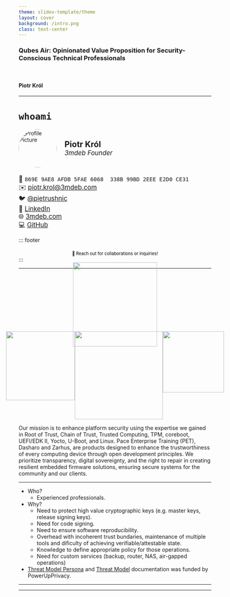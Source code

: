 ```yaml
---
theme: slidev-template/theme
layout: cover
background: /intro.png
class: text-center
---
```


### Qubes Air: Opinionated Value Proposition for Security-Conscious Technical Professionals

<br>

#### Piotr Król

<!--

Building on "Qubes Air: Hardware, Firmware, and Architectural Foundations":
- [ ] outline opinionated vision of Qubes Air vertical integration
- [ ] address the needs of security-conscious technical professionals
  - [ ] define those professionals

- [ ] How Qubes Air aligns with the threat models and workflows of
  security-sensitive users including comparison with non-Qubes Air workflow.
  - [ ] what workflows we talking about
  - [ ] shim-review as dataset for problems mining, this is just shim and we
    have so many needs
    - mention some requirements for HSM, key material maintenance, signing
      process, CI/CD relation
  - [ ] need for user-controlled root of trust and chain of trust
    - Intel Boot Guard or Arm-based key fusing as example
    - sealing/forward sealing
- [ ] give clear reference to Kicksecure/Whonix and PUP
- [ ] what will be used to solve those problems?
  - [ ] obviously Dasharo and Qubes OS (in this case Qubes Air), but is there
    an alternative?
- [ ] qrexec-based RemoteVM advancements
  - [ ] brief explanation of qrexec (most likely some older content can be
    used)
  - [ ] Qubes Air and RemoteVM novum that coming to Qubes OS R4.3
  - [ ] PoC demo it works in at least tested in some limited capacity
- [ ] explain what workloads those components can satisfy
  - [ ] enumerate workfloads and workflows based on threat model that can be
    satisfied using compoents connected in our system Dasharo+Qubes Air on
    server and Dasharo+Qubes OS on thin client
  - [ ] how those are executed now, how those would be used in future
    - nobody want to talk about ugly reality of today
- [ ] relation to attestation based authentication
  - [ ] TrenchBoot role
    - this is not AEM case, although AEM could be used at thin client
      connecting to the system
    - Implementation strategies for attestation using the TrenchBoot ecosystem,
      contributing to verifiable platform integrity.
  - this could resolve problems of account management, but could be hard to
    implement
  - auditability and compliance, so providing evidence stack is running in
    knwon good state - there is a lot of to consider if that would have to be
    made in scale
  - Mendatory Access Control based access to resources e.g. LLM compute,
    models, etc.
  - can given infomation be kept only in vm
- [ ] business value of vertically integrating mentioned components
- [ ] CTA for investors and customers

TBD:
- should we talk about fully-featured solution and its lifecycle right now?
- or maybe just draw vision of it and focus on pieces?
- aiming for holistical design is always tempting, but pracrtice and experience
  show this is usually bad direction, so we have to focus on delivering small
  steps that really improve situation, so let's focus on max 3 tasks that will
  change, or could be implemented better thanks to Dasharo-based dservers with
  Qubes Air

-->

---

# `whoami`

<div style="display: flex; align-items: center; gap: 20px; margin-bottom: 20px;">
  <img src="/piotr_krol.jpg" style="width: 100px; border-radius: 50%;" alt="Profile Picture">
  <div>
    <b style="font-size: 1.5em;">Piotr Król</b><br>
    <i style="font-size: 1.2em;">3mdeb Founder</i>
  </div>
</div>

<div style="display: flex; justify-content: space-between; align-items: center; font-size: 1.2em;">
  <div>
    🔑 <code>869E 9AE8 AFDB 5FAE 6068  338B 99BD 2EEE E2D0 CE31</code><br>
    ✉️ <a href="mailto:piotr.krol@3mdeb.com">piotr.krol@3mdeb.com</a><br>
    🐦 <a href="https://x.com/pietrushnic">@pietrushnic</a><br>
    🔗 <a href="https://www.linkedin.com/in/krolpiotr/">LinkedIn</a><br>
    🌐 <a href="https://www.3mdeb.com">3mdeb.com</a><br>
    💻 <a href="https://github.com/pietrushnic">GitHub</a><br>
  </div>
</div>

::: footer

<div style="color: black; font-size: 0.8em; text-align: center; margin-top: 20px;">
  🌟 Reach out for collaborations or inquiries!
</div>
:::

---

<center>
  <div style="display: flex; flex-direction: column; align-items: center;">
    <img src="/3mdeb-logo.png" width="220px" style="margin-bottom: -40px; margin-top: -30px;">
    <div style="display: flex; justify-content: center;">
      <img src="/@fs/repo/img/pet_logo.png" width="180px">
      <img src="/@fs/repo/img/dasharo-sygnet.svg" width="230px">
      <img src="/@fs/repo/img/zarhus_logo.png" width="160px">
    </div>
  </div>
</center>

Our mission is to enhance platform security using the expertise we gained in
Root of Trust, Chain of Trust, Trusted Computing, TPM, coreboot, UEFI/EDK II,
Yocto, U-Boot, and Linux. Pace Enterprise Training (PET), Dasharo and Zarhus,
are products designed to enhance the trustworthiness of every computing device
through open development principles. We prioritize transparency, digital
sovereignty, and the right to repair in creating resilient embedded firmware
solutions, ensuring secure systems for the community and our clients.

<!--

About 3mdeb.

-->

---

- Who?
  - Experienced professionals.
- Why?
  - Need to protect high value cryptographic keys (e.g. master keys, release
    signing keys).
  - Need for code signing.
  - Need to ensure software reproducibility.
  - Overhead with incoherent trust bundaries, maintenance of multiple tools and
    dificulty of achieving verifiable/attestable state.
  - Knowledge to define appropriate policy for those operations.
  - Need for custom services (backup, router, NAS, air-gapped operations)
- [Threat Model Persona](https://github.com/3mdeb/verified-boot/blob/master/threat-model-persona.md)
  and
  [Threat Model](https://github.com/3mdeb/verified-boot/blob/master/threat-model.md)
  documentation was funded by PowerUpPrivacy.

<!--

Who?
- exmaples of experienced professionals I'm thinking about, are
  - maintainers of security related software
  - incident response teams
  - quality assurance of missiong critical software
  - people dealing with Confidential or Top Secret documents
  - resaerchers
  - huge and important group that falls in this bucket are people who would
    like to leverage self-hosted GPU compute for LLM-related in isolated
    environment, which can deliver quarantees on non-leaking, so almost
    everyone delivering value right now
Why them?
- they have need and can typically resources to afford solutions that makes
  their life easier, or improve quality of life by better defending workflows
  and workloads

Some other use cases/workloads:
- trasncoding, video/audio processing, streaming
- search and indexing
- CI/CD - we should not build on our thin clients

Assumptions:
- only by creating solutions that work for us we can really create solutions
  for others

It is trivial to say that Virtualization Based Security is future of Security,
but so far it is adapted either by:
1. Hyperscalers.
2. Hosting/cloud ecosystem.
3. Corporate Enterprise OSes.
4. Niche group of enthusiasts.

There is massive market with potential benefits from Virutalization Based
Security especially in era of uncertainty, not-always-reasonable compliance
requirements and return of PC/Destkop/Workstation era on the LLM hype wave.

Visualization:
- three racks: homelab, company lab/dev, company production
- buying professional all-in-one rack -> expensive, economically infeasible,
  also vendor lock-in
- putting it together:
  - this is what some of us doing as daily job, occasional system building or
    professionally
  - again we can choose ready to use building blocks, or try to glue something
    our own

In most cases it is not only about security, privacy or trustworthiness, it is also for cases, when incident will happen we really have ability to:
- detect - quickly inspect, analyze and isolate to improve our detection
- protect - also improve our protection
- recover - get back to operation ASAP

Why now?
- rise of need for security because global power shift

- first most likely is the cause of hard push for compliance, compliance means
  auditability

TBD:
- KPI for proving problem is solved.

-->

---

<!--

Joanna writing is probably one of most influential among FOSS crowd when we
touch space of privacy and security. We keep recalling here work related to x86
considered harmful or stateless laptop, but today I would like to talk about
post published on 22 January 2018 about Qubes Air, which according to here is generalization of Qubes Architecture.

What were reasons for Qubes Air:

- Deployment cost - to some extent still valid today, but OTOH we get great
  powerful and memory rich laptops which seem to be sufficient for casual use
  of and even for some daily drivers. So not so much issue today unless you are
  compute (or certain type of compute) hungry professional.
- Hypervisor or modern and powerful (cutting corners "x86") computer
  architecture is the issue and source of bugs.

What I don't want to talk about?

- old hardware - there is reason for that, EOL, lack of patches for uArch bugs,
  penny scrapping on hardware, unless we talking about high value ancient
  artifacts, with all due respect not every one can and should become Indiana
  Jones of computers, we respect everyone who is doing that, but that's not the
  topic here
  - so we talking about modern and reasonably expensive hardware, it would be
    clearer when I will explain our persona
- Qubes Air in public cloud, unless in some limited capacity for very narrowly
  defined use cases, but with focus and foundation on self-hosted private
  cloud.
- Situation where Platform Owner (individual or organization) do not put
  emphasis on reasonable control their Root of Trust and Chain of Trust.

Idea for picture: schematic drawing of Qubes Air schemes and big red X on those
which we discourage.

What are other reasons?
- distributed reproducibility

Notes about Joanna approach to security of Qubes:
- it is about minimizing and controlling interfaces between components
- more isolated components with well defined interfaces are better than unified
  bloated solution

Qubes Air security considerations:
- Is local laptops computing worse than remote server? Why?
- Is travelling with USB token that keeps your private key better than keeping
  it under the physical security control guard in a vault?
- The problem is sending things over intrenet?
  - What if we sending only through intranet?

-->

---
